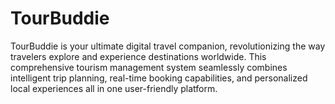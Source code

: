 # TourBuddie
TourBuddie is your ultimate digital travel companion, revolutionizing the way travelers explore and experience destinations worldwide. This comprehensive tourism management system seamlessly combines intelligent trip planning, real-time booking capabilities, and personalized local experiences all in one user-friendly platform.
